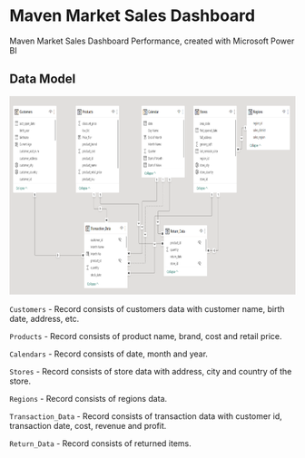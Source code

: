 # Maven Market Sales Dashboard

Maven Market Sales Dashboard Performance, created with Microsoft Power BI

## Data Model

<p align="center">
<kbd><img src="https://github.com/fikrionii/Maven-Market-Sales-Dashboard/blob/main/Data_Model.PNG" alt="Image" width="900" height="350"></kbd>

`Customers` - Record consists of customers data with customer name, birth date, address, etc.

`Products` - Record consists of product name, brand, cost and retail price.

`Calendars` - Record consists of date, month and year.

`Stores` - Record consists of store data with address, city and country of the store.

`Regions` - Record consists of regions data.

`Transaction_Data` - Record consists of transaction data with customer id, transaction date, cost, revenue and profit.

`Return_Data` - Record consists of returned items.
